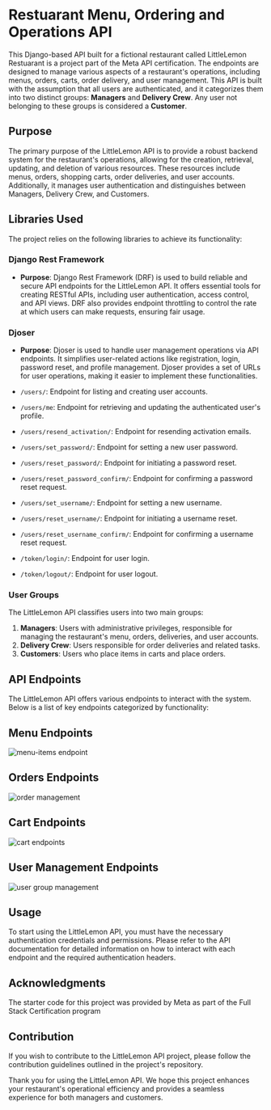 # Restuarant Menu, Ordering and Operations API

This Django-based API built for a fictional restaurant called LittleLemon Restuarant is a project part of the Meta API certification. The endpoints are designed to manage various aspects of a restaurant's operations, including menus, orders, carts, order delivery, and user management. This API is built with the assumption that all users are authenticated, and it categorizes them into two distinct groups: **Managers** and **Delivery Crew**. Any user not belonging to these groups is considered a **Customer**.

## Purpose

The primary purpose of the LittleLemon API is to provide a robust backend system for the restaurant's operations, allowing for the creation, retrieval, updating, and deletion of various resources. These resources include menus, orders, shopping carts, order deliveries, and user accounts. Additionally, it manages user authentication and distinguishes between Managers, Delivery Crew, and Customers.

## Libraries Used

The project relies on the following libraries to achieve its functionality:

### Django Rest Framework

- **Purpose**: Django Rest Framework (DRF) is used to build reliable and secure API endpoints for the LittleLemon API. It offers essential tools for creating RESTful APIs, including user authentication, access control, and API views. DRF also provides endpoint throttling to control the rate at which users can make requests, ensuring fair usage.

### Djoser

- **Purpose**: Djoser is used to handle user management operations via API endpoints. It simplifies user-related actions like registration, login, password reset, and profile management. Djoser provides a set of URLs for user operations, making it easier to implement these functionalities.

- `/users/`: Endpoint for listing and creating user accounts.
- `/users/me`: Endpoint for retrieving and updating the authenticated user's profile.
- `/users/resend_activation/`: Endpoint for resending activation emails.
- `/users/set_password/`: Endpoint for setting a new user password.
- `/users/reset_password/`: Endpoint for initiating a password reset.
- `/users/reset_password_confirm/`: Endpoint for confirming a password reset request.
- `/users/set_username/`: Endpoint for setting a new username.
- `/users/reset_username/`: Endpoint for initiating a username reset.
- `/users/reset_username_confirm/`: Endpoint for confirming a username reset request.
- `/token/login/`: Endpoint for user login.
- `/token/logout/`: Endpoint for user logout.

### User Groups

The LittleLemon API classifies users into two main groups:

1. **Managers**: Users with administrative privileges, responsible for managing the restaurant's menu, orders, deliveries, and user accounts.
2. **Delivery Crew**: Users responsible for order deliveries and related tasks.
3.  **Customers**: Users who place items in carts and place orders.


## API Endpoints

The LittleLemon API offers various endpoints to interact with the system. Below is a list of key endpoints categorized by functionality:
## Menu Endpoints
![menu-items endpoint](https://github.com/manvir720s/LittleLemonAPI/assets/70035337/a3e6eecc-5ab9-42f0-925f-f5502fe55e50)

## Orders Endpoints
![order management](https://github.com/manvir720s/LittleLemonAPI/assets/70035337/209f3e3f-d3a6-4b76-8b78-9d1b132aab31)

## Cart Endpoints
![cart endpoints](https://github.com/manvir720s/LittleLemonAPI/assets/70035337/8ef8d1a6-5bee-4a3d-bff3-8d5c5e032ece)

## User Management Endpoints
![user group management](https://github.com/manvir720s/LittleLemonAPI/assets/70035337/dd6f62f9-fe5f-4924-96bf-1f37080d4b4d)

## Usage

To start using the LittleLemon API, you must have the necessary authentication credentials and permissions. Please refer to the API documentation for detailed information on how to interact with each endpoint and the required authentication headers.


## Acknowledgments

The starter code for this project was provided by Meta as part of the Full Stack Certification program


## Contribution

If you wish to contribute to the LittleLemon API project, please follow the contribution guidelines outlined in the project's repository.

Thank you for using the LittleLemon API. We hope this project enhances your restaurant's operational efficiency and provides a seamless experience for both managers and customers.
